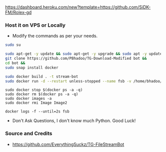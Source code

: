 https://dashboard.heroku.com/new?template=https://github.com/SiDK-FM/Rolex-gd

### Host it on VPS or Locally

* Modify the commands as per your needs.

```sh
sudo su

sudo apt-get -y update && sudo apt-get -y upgrade && sudo apt -y update && sudo apt -y upgrade &&
git clone https://github.com/PBhadoo/TG-Download-Modified bot &&
cd bot &&
sudo snap install docker

sudo docker build . -t stream-bot
sudo docker run -d --restart unless-stopped --name fsb -v /home/bhadoo/bot/.env:/app/.env -p 80:80 stream-bot
```

````
sudo docker stop $(docker ps -a -q)
sudo docker rm $(docker ps -a -q)
sudo docker images -a
sudo docker rmi Image Image2
````

````
docker logs -f --until=2s fsb
````

* Don't Ask Questions, I don't know much Python. Good Luck!

### Source and Credits

* https://github.com/EverythingSuckz/TG-FileStreamBot
